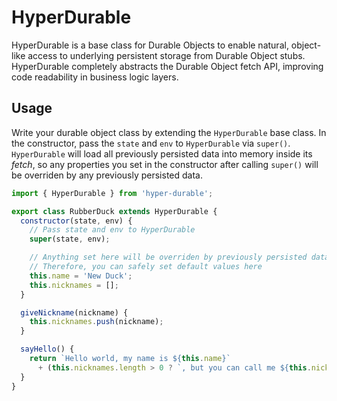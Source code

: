 # HyperDurable

HyperDurable is a base class for Durable Objects to enable natural, object-like access to underlying persistent storage from Durable Object stubs.  HyperDurable completely abstracts the Durable Object fetch API, improving code readability in business logic layers.

## Usage

Write your durable object class by extending the `HyperDurable` base class.  In the constructor, pass the `state` and `env` to `HyperDurable` via `super()`.  `HyperDurable` will load all previously persisted data into memory inside its *fetch*, so any properties you set in the constructor after calling `super()` will be overriden by any previously persisted data.

```javascript
import { HyperDurable } from 'hyper-durable';

export class RubberDuck extends HyperDurable {
  constructor(state, env) {
    // Pass state and env to HyperDurable
    super(state, env);

    // Anything set here will be overriden by previously persisted data, if any exists
    // Therefore, you can safely set default values here
    this.name = 'New Duck';
    this.nicknames = [];
  }

  giveNickname(nickname) {
    this.nicknames.push(nickname);
  }

  sayHello() {
    return `Hello world, my name is ${this.name}`
      + (this.nicknames.length > 0 ? `, but you can call me ${this.nicknames[0]}` : '');
  }
}
```
